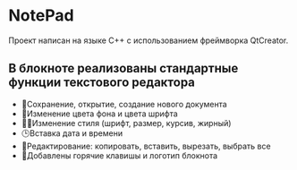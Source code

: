 # NotePad

Проект написан на языке С++ с использованием фреймворка QtCreator.

## В блокноте реализованы стандартные функции текстового редактора

- 🧩Сохранение, открытие, создание нового документа
- 🔵Изменение цвета фона  и цвета шрифта
- 🥷🏻Изменение стиля (шрифт, размер, курсив, жирный)
- 🕒Вставка дата и времени
- 💬Редактирование: копировать, вставить, вырезать, выбрать все
- 💯Добавлены горячие клавишы и логотип блокнота
